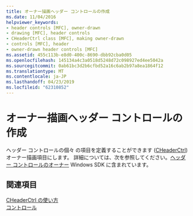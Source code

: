 ```yaml
---
title: オーナー描画ヘッダー コントロールの作成
ms.date: 11/04/2016
helpviewer_keywords:
- header controls [MFC], owner-drawn
- drawing [MFC], header controls
- CHeaderCtrl class [MFC], making owner-drawn
- controls [MFC], header
- owner-drawn header controls [MFC]
ms.assetid: 455c113b-e8d0-400c-8690-dbb92cba0d05
ms.openlocfilehash: 145134a4c3a0518d5248d72c098927ed4ee5042a
ms.sourcegitcommit: 0ab61bc3d2b6cfbd52a16c6ab2b97a8ea1864f12
ms.translationtype: MT
ms.contentlocale: ja-JP
ms.lasthandoff: 04/23/2019
ms.locfileid: "62310852"
---
```

# <a name="making-owner-drawn-header-controls"></a>オーナー描画ヘッダー コントロールの作成

ヘッダー コントロールの個々 の項目を定義することができます ([CHeaderCtrl](../mfc/reference/cheaderctrl-class.md)) オーナー描画項目にします。 詳細については、次を参照してください。[ヘッダー コントロールのオーナー](/windows/desktop/Controls/header-controls) Windows SDK に含まれています。

## <a name="see-also"></a>関連項目

[CHeaderCtrl の使い方](../mfc/using-cheaderctrl.md)<br/>
[コントロール](../mfc/controls-mfc.md)
